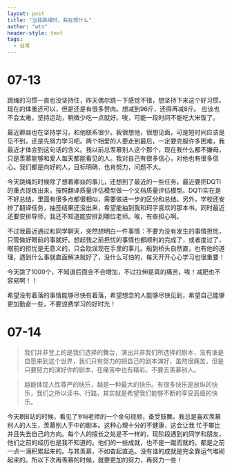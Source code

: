 ```yaml
---
layout: post
title: "当我跳绳时，我在想什么"
author: "wts"
header-style: text
tags:
  - 日常
---
```

07-13
==========

跳绳的习惯一直也没坚持住，昨天偶尔跳一下感觉不错，想坚持下来这个好习惯。现在的体重还可以，但是还是有很多赘肉。想减到96斤，还得再减8斤。
应该也不会太难，坚持运动，稍微少吃一点就好。唉，可能一段时间不能吃大米饭了。  

最近卿燚也在坚持学习，和他联系很少。我很想他，很想见面，可是短时间应该是见不到，还是先努力学习吧。两个相爱的人要走到最后，一定要克服许多困难，我最近才体会到这句话的含义。我以前总羡慕别人这个那个，现在我什么都不嫌母，只是羡慕能够和爱人每天都能看见的人。我对自己有很多信心，对他也有很多信心。我们都是向好的人，目标明确，也肯努力，问题不大。  

今天跳绳的时候除了想着卿燚的事儿，还想到了最近的一些任务。最近要把DQTI的重点提炼出来，按照翻译质量评估模型做一个文档质量评估模型。DQTI实在是不好总结，里面有很多点都很相似，需要做进一步的区分和总结。另外，学校还安排了翻译任务，抽签结果还没出来，希望能抽到我和珂宇喜欢的那本书。同时最近还要安排导师，我还不知道能安排到哪位老师。唉，有些担心啊。  

不过我最近通过和同学聊天，突然想明白一件事情：不要为没有发生的事情担忧，只管做好眼前的事就好。想起我之前担忧的事情也都顺利的完成了，或者度过了，眼前的担忧是无意义的，只会耽误现在手里的事儿。船到桥头自然直，也有他的道理，遇到什么事就直面解决就好了，没什么可怕的，每天开开心心学习也很重要！  

今天跳了1000个，不知道后面会不会增加，不过拉伸是真的痛苦，唉！减肥也不容易啊！！  

希望没有着落的事情能够尽快有着落，希望想念的人能够尽快见到，希望自己能够更加勤奋一些，不要浪费学习的好时光！  

07-14
============
>我们并非登上的是我们选择的舞台，演出并非我们所选择的剧本，没有谁是自愿来到这个世界，我们只有努力的把自己的剧本演好，虽然很痛苦，但是只要努力的演好你的剧本，在痛苦中也有精彩。不要去羡慕别人。  

>越能体现人性尊严的快乐，越是一种最大的快乐。有很多快乐是放纵的快乐，我们之所以读书、行路，其实就是希望我们能够不断的享受高级的快乐。  

今天刷B站的时候，看见了`罗翔`老师的一个金句视频，备受鼓舞。我总是喜欢羡慕别人的人生，羡慕别人手中的剧本。这种心理十分的不健康，这会让我
忙于攀比并且失去自己的方向。每个人的擅长之处是不一样的，现阶段遇到的同学和朋友，他们之前的经历也是我不知道的。他们的一些成就，也不是一蹴而就的。都是之前一点一滴积累起来的。与其羡慕，不如奋起直追。没有谁的成就是完全靠运气堆砌起来的。所以下次再羡慕的时候，就要更加的努力，再努力一些！  


